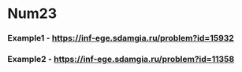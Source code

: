 # Num23
### Example1 - https://inf-ege.sdamgia.ru/problem?id=15932

### Example2 - https://inf-ege.sdamgia.ru/problem?id=11358